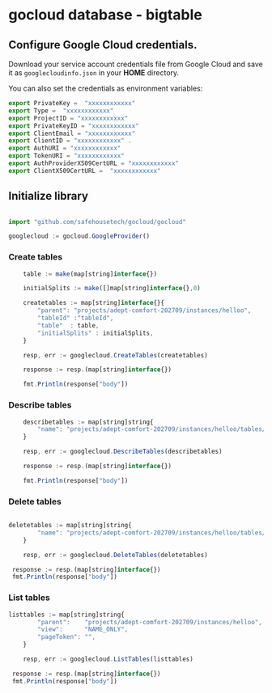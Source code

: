 # gocloud database - bigtable

## Configure Google Cloud credentials.

Download your service account credentials file from Google Cloud and save it as `googlecloudinfo.json` in your <b>HOME</b> directory.

You can also set the credentials as environment variables:
```js
export PrivateKey =  "xxxxxxxxxxxx"
export Type =  "xxxxxxxxxxxx"
export ProjectID = "xxxxxxxxxxxx"
export PrivateKeyID = "xxxxxxxxxxxx"
export ClientEmail = "xxxxxxxxxxxx"
export ClientID = "xxxxxxxxxxxx" .
export AuthURI = "xxxxxxxxxxxx"
export TokenURI = "xxxxxxxxxxxx"
export AuthProviderX509CertURL = "xxxxxxxxxxxx"
export ClientX509CertURL =  "xxxxxxxxxxxx"
```

## Initialize library

```js

import "github.com/safehousetech/gocloud/gocloud"

googlecloud := gocloud.GoogleProvider()

```
### Create tables

```js
	table := make(map[string]interface{})

	initialSplits := make([]map[string]interface{},0)

	createtables := map[string]interface{}{
		"parent": "projects/adept-comfort-202709/instances/helloo",
		"tableId" :"tableId",
		"table"  : table,
		"initialSplits" : initialSplits,
	}

	resp, err := googlecloud.CreateTables(createtables)

	response := resp.(map[string]interface{})

	fmt.Println(response["body"])


  ```

### Describe tables

```js
	describetables := map[string]string{
		"name": "projects/adept-comfort-202709/instances/helloo/tables/bokkkya",
	}

	resp, err := googlecloud.DescribeTables(describetables)

	response := resp.(map[string]interface{})

	fmt.Println(response["body"])

```

### Delete tables

```js

deletetables := map[string]string{
		"name": "projects/adept-comfort-202709/instances/helloo/tables/bokkkya",
	}

	resp, err := googlecloud.DeleteTables(deletetables)

 response := resp.(map[string]interface{})
 fmt.Println(response["body"])
```

### List tables

```js
listtables := map[string]string{
		"parent":    "projects/adept-comfort-202709/instances/helloo",
		"view":      "NAME_ONLY",
		"pageToken": "",
	}

	resp, err := googlecloud.ListTables(listtables)

 response := resp.(map[string]interface{})
 fmt.Println(response["body"])
```
